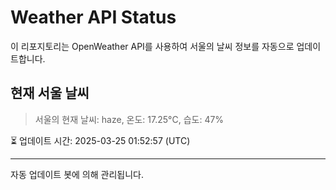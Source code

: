
# Weather API Status

이 리포지토리는 OpenWeather API를 사용하여 서울의 날씨 정보를 자동으로 업데이트합니다.

## 현재 서울 날씨
> 서울의 현재 날씨: haze, 온도: 17.25°C, 습도: 47%

⏳ 업데이트 시간: 2025-03-25 01:52:57 (UTC)

---
자동 업데이트 봇에 의해 관리됩니다.
